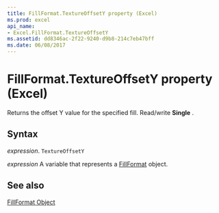 ```yaml
---
title: FillFormat.TextureOffsetY property (Excel)
ms.prod: excel
api_name:
- Excel.FillFormat.TextureOffsetY
ms.assetid: dd8346ac-2f22-9240-d9b8-214c7eb47bff
ms.date: 06/08/2017
---
```



# FillFormat.TextureOffsetY property (Excel)

Returns the offset Y value for the specified fill. Read/write  **Single** .


## Syntax

 _expression_. `TextureOffsetY`

 _expression_ A variable that represents a [FillFormat](Excel.FillFormat.md) object.


## See also


[FillFormat Object](Excel.FillFormat.md)

